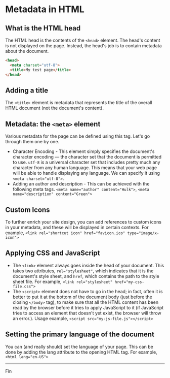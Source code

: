 # Metadata in HTML

## What is the HTML head

The HTML head is the contents of the `<head>` element. The head's content is not displayed on the page. Instead, the head's job is to contain metadata about the document.

```html
<head>
  <meta charset="utf-8">
  <title>My test page</title>
</head>
```

## Adding a title

The `<title>` element is metadata that represents the title of the overall HTML document (not the document's content).

## Metadata: the `<meta>` element

Various metadata for the page can be defined using this tag. Let's go through them one by one.

* Character Encoding - This element simply specifies the document's character encoding — the character set that the document is permitted to use. `utf-8` is a universal character set that includes pretty much any character from any human language. This means that your web page will be able to handle displaying any language. We can specify it using `<meta charset="utf-8">`.
* Adding an author and description - This can be achieved with the following meta tags. `<meta name="author" content="Hulk">`, `<meta name="description" content="Green">`

## Custom Icons

To further enrich your site design, you can add references to custom icons in your metadata, and these will be displayed in certain contexts. For example, `<link rel="shortcut icon" href="favicon.ico" type="image/x-icon">`

## Applying CSS and JavaScript 

* The `<link>` element always goes inside the head of your document. This takes two attributes, `rel="stylesheet"`, which indicates that it is the document's style sheet, and `href`, which contains the path to the style sheet file. For example, `<link rel="stylesheet" href="my-css-file.css">`
* The `<script>` element does not have to go in the head; in fact, often it is better to put it at the bottom of the document body (just before the closing `</body>` tag), to make sure that all the HTML content has been read by the browser before it tries to apply JavaScript to it (if JavaScript tries to access an element that doesn't yet exist, the browser will throw an error.). Usage example, `<script src="my-js-file.js"></script>`

## Setting the primary language of the document

You can (and really should) set the language of your page. This can be done by adding the lang attribute to the opening HTML tag. For example, `<html lang="en-US">`

---

Fin
